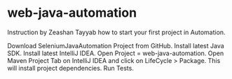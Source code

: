 # web-java-automation

Instruction by Zeashan Tayyab how to start your first project in Automation.

Download SeleniumJavaAutomation Project from GitHub.
Install latest Java SDK.
Install latest IntelliJ IDEA.
Open Project = web-java-automation.
Open Maven Project Tab on IntelliJ IDEA and click on LifeCycle > Package. This will install project dependencies.
Run Tests.
